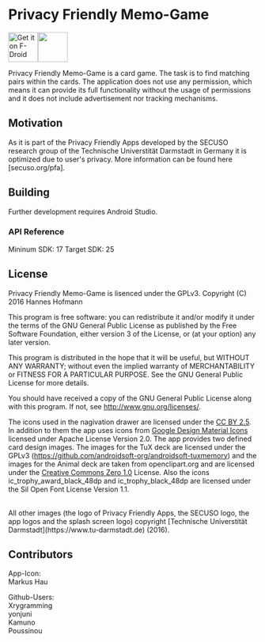 # Privacy Friendly Memo-Game

[<img src="https://f-droid.org/badge/get-it-on.png" alt="Get it on F-Droid" height="60">](https://f-droid.org/repository/browse/?fdid=org.secuso.privacyfriendlymemory)<a href="https://play.google.com/store/apps/details?id=org.secuso.privacyfriendlymemory"><img src="https://play.google.com/intl/en_us/badges/images/generic/en_badge_web_generic.png" height="60"></a>

Privacy Friendly Memo-Game is a card game. The task is to find matching pairs within the cards. The application does not use any permission, which means it can provide its full functionality without the usage of permissions and it does not include advertisement nor tracking mechanisms.

## Motivation 

As it is part of the Privacy Friendly Apps developed by the SECUSO research group of the Technische 
Universtität Darmstadt in Germany it is optimized due to user's privacy. More information can be found here [secuso.org/pfa].

## Building

Further development requires Android Studio.

### API Reference

Mininum SDK: 17
Target SDK: 25 

## License

Privacy Friendly Memo-Game is lisenced under the GPLv3. Copyright (C) 2016 Hannes Hofmann

This program is free software: you can redistribute it and/or modify
it under the terms of the GNU General Public License as published by
the Free Software Foundation, either version 3 of the License, or
(at your option) any later version.

This program is distributed in the hope that it will be useful,
but WITHOUT ANY WARRANTY; without even the implied warranty of
MERCHANTABILITY or FITNESS FOR A PARTICULAR PURPOSE.  See the
GNU General Public License for more details.

You should have received a copy of the GNU General Public License
along with this program. If not, see <http://www.gnu.org/licenses/>.

The icons used in the nagivation drawer are licensed under the [CC BY 2.5](http://creativecommons.org/licenses/by/2.5/). In addition to them the app uses icons from [Google Design Material Icons](https://design.google.com/icons/index.html) licensed under Apache License Version 2.0.
The app provides two defined card design images. The images for the TuX deck are licensed under the GPLv3 (https://github.com/androidsoft-org/androidsoft-tuxmemory) and the images for the Animal deck are taken from openclipart.org and are licensed under the [Creative Commons Zero 1.0](https://openclipart.org/share) License. Also the icons ic_trophy_award_black_48dp and ic_trophy_black_48dp are licensed under the Sil Open Font License Version 1.1.

<br />
All other images (the logo of Privacy Friendly Apps, the SECUSO logo, the app logos and the splash screen logo) copyright [Technische Universtität Darmstadt](https://www.tu-darmstadt.de)  (2016).


## Contributors

App-Icon: <br />
Markus Hau<br />

Github-Users: <br />
Xrygramming <br />
yonjuni <br />
Kamuno <br />
Poussinou
